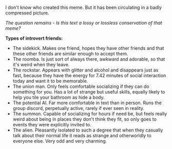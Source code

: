 I don't know who created this meme. But it has been circulating in a badly compressed picture.

*The question remains - Is this text a lossy or lossless conservation of that meme?*

**Types of introvert friends:**
- The sidekick. Makes one friend, hopes they have other
friends and that these other friends are similar enough to
accept them.
- The roomba. Is just sort of always there, awkward and
adorable, so that it's weird when they leave.
- The rockstar. Appears with glitter and alcohol and
disappears just as fast, because they have the energy for
7.42 minutes of social interaction today and want it to be
memorable.
- The union man. Only feels comfortable socializing if they can
do something for you. Has a lot of strange but useful skills,
equally likely to help you tile your bathroom as hide a body.
- The potential Al. Far more comfortable in text than in person.
Runs the group discord, perpetually active, rarely if ever seen
in reality.
- The summon. Capable of socializing for hours if need be, but
feels really weird about being in places they don't think they
fit, so only goes to events they were explicitly invited to.
- The alien. Pleasantly isolated to such a degree that when
they casually talk about their normal life it reads as strange
and otherworldly to everyone else. Very odd and very
charming.